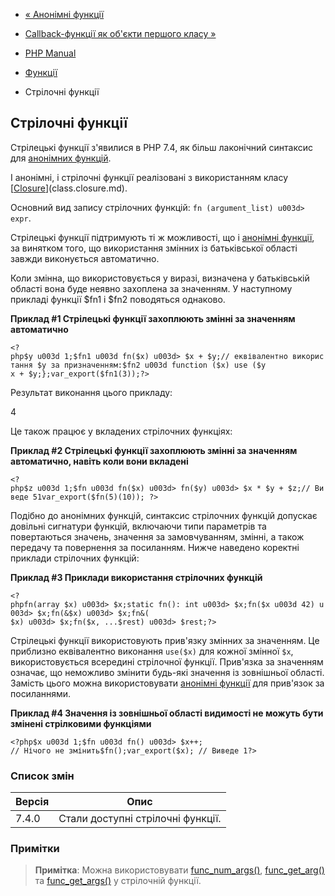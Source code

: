- [« Анонімні функції](functions.anonymous.md)
- [Callback-функції як об'єкти першого класу
»](functions.first_class_callable_syntax.md)

- [PHP Manual](index.md)
- [Функції](language.functions.md)
- Стрілочні функції

## Стрілочні функції

Стрілецькі функції з'явилися в PHP 7.4, як більш лаконічний синтаксис
для [анонімних функцій](functions.anonymous.md).

І анонімні, і стрілочні функції реалізовані з використанням класу
[[Closure](class.closure.md)](class.closure.md).

Основний вид запису стрілочних функцій: `fn (argument_list) u003d> expr`.

Стрілецькі функції підтримують ті ж можливості, що і [анонімні
функції](functions.anonymous.md), за винятком того, що
використання змінних із батьківської області завжди виконується
автоматично.

Коли змінна, що використовується у виразі, визначена у батьківській
області вона буде неявно захоплена за значенням. У наступному прикладі
функції $fn1 і $fn2 поводяться однаково.

**Приклад #1 Стрілецькі функції захоплюють змінні за значенням
автоматично**

` <?php$y u003d 1;$fn1 u003d fn($x) u003d> $x + $y;// еквівалентно використання $y за призначенням:$fn2 u003d function ($x) use ($y x + $y;};var_export($fn1(3));?> `

Результат виконання цього прикладу:

4

Це також працює у вкладених стрілочних функціях:

**Приклад #2 Стрілецькі функції захоплюють змінні за значенням
автоматично, навіть коли вони вкладені**

` <?php$z u003d 1;$fn u003d fn($x) u003d> fn($y) u003d> $x * $y + $z;// Виведе 51var_export($fn(5)(10)); ?> `

Подібно до анонімних функцій, синтаксис стрілочних функцій допускає
довільні сигнатури функцій, включаючи типи параметрів та повертаються
значень, значення за замовчуванням, змінні, а також передачу та повернення
за посиланням. Нижче наведено коректні приклади стрілочних функцій:

**Приклад #3 Приклади використання стрілочних функцій**

` <?phpfn(array $x) u003d> $x;static fn(): int u003d> $x;fn($x u003d 42) u003d> $x;fn(&$x) u003d> $x;fn&( $x) u003d> $x;fn($x, ...$rest) u003d> $rest;?> `

Стрілецькі функції використовують прив'язку змінних за значенням. Це
приблизно еквівалентно виконання `use($x)` для кожної змінної `$x`,
використовується всередині стрілочної функції. Прив'язка за значенням означає,
що неможливо змінити будь-які значення із зовнішньої області. Замість
цього можна використовувати [анонімні функції](functions.anonymous.md)
для прив'язок за посиланнями.

**Приклад #4 Значення із зовнішньої області видимості не можуть бути змінені
стрілковими функціями**

` <?php$x u003d 1;$fn u003d fn() u003d> $x++; // Нічого не змінить$fn();var_export($x); // Виведе 1?> `

### Список змін

| Версія | Опис |
|--------|------------------------------------|
| 7.4.0 | Стали доступні стрілочні функції. |

### Примітки

> **Примітка**: Можна використовувати
> [func_num_args()](function.func-num-args.md),
> [func_get_arg()](function.func-get-arg.md) та
> [func_get_args()](function.func-get-args.md) у стрілочній функції.
